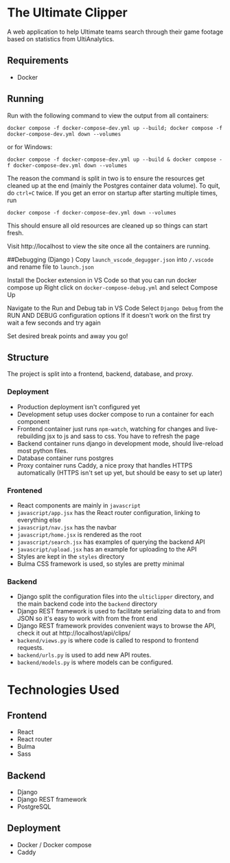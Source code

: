 # The Ultimate Clipper
A web application to help Ultimate teams search through their game footage based on statistics from UltiAnalytics.

## Requirements
- Docker

## Running
Run with the following command to view the output from all containers:
```
docker compose -f docker-compose-dev.yml up --build; docker compose -f docker-compose-dev.yml down --volumes
```
or for Windows:
```
docker compose -f docker-compose-dev.yml up --build & docker compose -f docker-compose-dev.yml down --volumes
```
The reason the command is split in two is to ensure the resources get cleaned up at the end (mainly the Postgres container data volume). To quit, do `ctrl+C` twice. If you get an error on startup after starting multiple times, run
```
docker compose -f docker-compose-dev.yml down --volumes
```
This should ensure all old resources are cleaned up so things can start fresh.

Visit http://localhost to view the site once all the containers are running.

##Debugging (Django )
Copy `launch_vscode_degugger.json` into `/.vscode` and rename file to `launch.json`

Install the Docker extension in VS Code so that you can run docker compose up
Right click on `docker-compose-debug.yml` and select Compose Up

Navigate to the Run and Debug tab in VS Code 
Select `Django Debug` from the RUN AND DEBUG configuration options
If it doesn't work on the first try wait a few seconds and try again

Set desired break points and away you go!

## Structure
The project is split into a frontend, backend, database, and proxy.
### Deployment
- Production deployment isn't configured yet
- Development setup uses docker compose to run a container for each component
- Frontend container just runs `npm-watch`, watching for changes and live-rebuilding jsx to js and sass to css. You have to refresh the page
- Backend container runs django in development mode, should live-reload most python files.
- Database container runs postgres
- Proxy container runs Caddy, a nice proxy that handles HTTPS automatically (HTTPS isn't set up yet, but should be easy to set up later)

### Frontened
- React components are mainly in `javascript`
- `javascript/app.jsx` has the React router configuration, linking to everything else
- `javascript/nav.jsx` has the navbar
- `javascript/home.jsx` is rendered as the root
- `javascript/search.jsx` has examples of querying the backend API
- `javascript/upload.jsx` has an example for uploading to the API
- Styles are kept in the `styles` directory
- Bulma CSS framework is used, so styles are pretty minimal

### Backend
- Django split the configuration files into the `ulticlipper` directory, and the main backend code into the `backend` directory
- Django REST framework is used to facilitate serializing data to and from JSON so it's easy to work with from the front end
- Django REST framework provides convenient ways to browse the API, check it out at http://localhost/api/clips/
- `backend/views.py` is where code is called to respond to frontend requests.
- `backend/urls.py` is used to add new API routes.
- `backend/models.py` is where models can be configured.

# Technologies Used
## Frontend
- React
- React router
- Bulma
- Sass

## Backend
- Django
- Django REST framework
- PostgreSQL

## Deployment
- Docker / Docker compose
- Caddy
